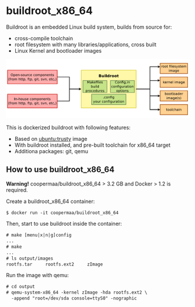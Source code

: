 # buildroot_x86_64

Buildroot is an embedded Linux build system, builds from source for:

  * cross-compile toolchain
  * root filesystem with many libraries/applications, cross built
  * Linux Kernel and bootloader images

![buildroot](../buildroot.png)

This is dockerized buildroot with following features:

  * Based on [ubuntu:trusty](https://registry.hub.docker.com/_/ubuntu/) image
  * With buildroot installed, and pre-built toolchain for x86_64 target
  * Additiona packages: git, qemu

## How to use buildroot_x86_64

**Warning!** coopermaa/buildroot_x86_64 > 3.2 GB and Docker > 1.2 is required.

Create a buildroot_x86_64 container:

    $ docker run -it coopermaa/buildroot_x86_64

Then, start to use buildroot inside the container:

    # make [menu|x|n|g]config
    ...
    # make
    ...
    # ls output/images
    rootfs.tar     rootfs.ext2     zImage

Run the image with qemu:

    # cd output
    # qemu-system-x86_64 -kernel zImage -hda rootfs.ext2 \
      -append "root=/dev/sda console=ttyS0" -nographic